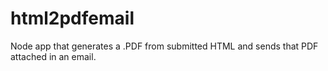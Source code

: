 # html2pdfemail
Node app that generates a .PDF from submitted HTML and sends that PDF attached in an email.
